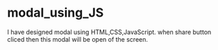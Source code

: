 # modal_using_JS
I have designed modal using HTML,CSS,JavaScript. when share button cliced then this modal will be open of the screen.
